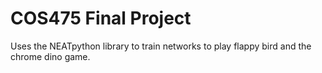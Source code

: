 # COS475 Final Project

Uses the NEATpython library to train networks to play flappy bird and the chrome dino game.
